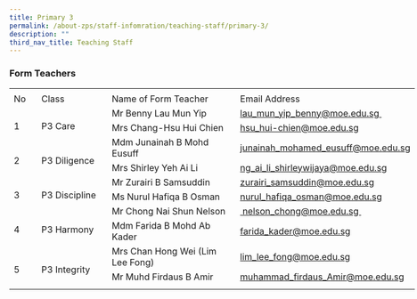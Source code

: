 ```yaml
---
title: Primary 3
permalink: /about-zps/staff-infomration/teaching-staff/primary-3/
description: ""
third_nav_title: Teaching Staff
---
```

###  **Form Teachers**

<table style="border-collapse:
 collapse;width:546pt" width="727" cellspacing="0" cellpadding="0" border="0"><colgroup><col style="mso-width-source:userset;mso-width-alt:1462;width:30pt" width="40"> <col style="mso-width-source:userset;mso-width-alt:4278;width:88pt" width="117"> <col style="mso-width-source:userset;mso-width-alt:10422;width:214pt" width="285"> <col style="mso-width-source:userset;mso-width-alt:10422;width:214pt" width="285"></colgroup><tbody><tr style="mso-height-source:userset;height:4.5pt" height="6"><td style="height:4.5pt;width:30pt" width="40" class="xl66" height="6"></td><td style="width:88pt" width="117"></td><td style="width:214pt" width="285"></td><td style="width:214pt" width="285" class="xl70"></td></tr><tr style="height:15.75pt" height="21"><td style="height:15.75pt;width:30pt" width="40" class="xl69" height="21">No</td><td style="border-left:none;width:88pt" width="117" class="xl68">Class</td><td style="border-left:none;width:214pt" width="285" class="xl68">Name of Form Teacher</td><td style="border-left:none" class="xl71">Email Address</td></tr><tr style="height:15.75pt" height="21"><td style="height:31.5pt;width:30pt" width="40" class="xl75" height="42" rowspan="2">
<br>1</td><td style="width:88pt" width="117" class="xl76" rowspan="2">
<br>P3 Care</td><td style="border-top:none" class="xl67">Mr Benny Lau Mun Yip</td><td style="border-top:none;border-left:none;width:214pt" width="285" class="xl73"><a href="mailto:lau_mun_yip_benny@moe.edu.sg">lau_mun_yip_benny@moe.edu.sg&nbsp;</a></td></tr><tr style="height:15.75pt" height="21"><td style="height:15.75pt;border-top:none" class="xl67" height="21">Mrs Chang-Hsu Hui Chien<span style="mso-spacerun:yes">&nbsp;</span></td><td style="border-top:none;border-left:none" class="xl72"><a href="mailto:hsu_hui-chien@moe.edu.sg">hsu_hui-chien@moe.edu.sg</a></td></tr><tr style="height:15.75pt" height="21"><td style="height:31.5pt;width:30pt" width="40" class="xl75" height="42" rowspan="2">
<br>2</td><td style="width:88pt" width="117" class="xl76" rowspan="2">
<br>P3 Diligence</td><td style="border-top:none" class="xl67">Mdm Junainah B Mohd Eusuff</td><td style="border-top:none;border-left:none" class="xl72"><a href="mailto:junainah_mohamed_eusuff@moe.edu.sg">junainah_mohamed_eusuff@moe.edu.sg</a></td></tr><tr style="height:15.75pt" height="21"><td style="height:15.75pt;border-top:none" class="xl67" height="21">Mrs Shirley Yeh Ai Li</td><td style="border-top:none;border-left:none" class="xl72"><a href="mailto:ng_ai_li_shirleywijaya@moe.edu.sg">ng_ai_li_shirleywijaya@moe.edu.sg</a></td></tr><tr style="height:15.75pt" height="21"><td style="height:31.5pt;width:30pt" width="40" class="xl75" height="42" rowspan="2">
<br>3</td><td style="width:88pt" width="117" class="xl76" rowspan="2">
<br>P3&nbsp;Discipline</td><td style="border-top:none" class="xl67">Mr Zurairi B Samsuddin</td><td style="border-top:none;border-left:none" class="xl72"><a href="mailto:zurairi_samsuddin@moe.edu.sg">zurairi_samsuddin@moe.edu.sg</a></td></tr><tr style="height:15.75pt" height="21"><td style="height:15.75pt;border-top:none" class="xl67" height="21">Ms Nurul Hafiqa B Osman</td><td style="border-top:none;border-left:none" class="xl72"><a href="mailto:nurul_hafiqa_osman@moe.edu.sg">nurul_hafiqa_osman@moe.edu.sg</a></td></tr><tr style="height:15.75pt" height="21"><td style="height:31.5pt;width:30pt" width="40" class="xl75" height="42" rowspan="2">
<br>4</td><td style="width:88pt" width="117" class="xl76" rowspan="2">
<br>P3 Harmony</td><td style="border-top:none" class="xl67">Mr Chong Nai Shun Nelson</td><td style="border-top:none;border-left:none;width:214pt" width="285" class="xl74"><a href="mailto:nelson_chong@moe.edu.sg">&nbsp;nelson_chong@moe.edu.sg&nbsp;</a></td></tr><tr style="height:15.75pt" height="21"><td style="height:15.75pt;border-top:none" class="xl67" height="21">Mdm Farida B Mohd Ab Kader</td><td style="border-top:none;border-left:none" class="xl72"><a href="mailto:farida_kader@moe.edu.sg">farida_kader@moe.edu.sg</a></td></tr><tr style="height:15.75pt" height="21"><td style="height:31.5pt;width:30pt" width="40" class="xl75" height="42" rowspan="2">
<br>5&nbsp;</td><td style="width:88pt" width="117" class="xl76" rowspan="2">
<br>P3 Integrity</td><td style="border-top:none" class="xl67">Mrs Chan Hong Wei (Lim Lee Fong)</td><td style="border-top:none;border-left:none" class="xl72"><a href="mailto:ang_wei_wen_justin@moe.edu.sg">lim_lee_fong@moe.edu.sg</a></td></tr><tr style="height:15.75pt" height="21"><td style="height:15.75pt;border-top:none" class="xl67" height="21">Mr Muhd Firdaus B Amir</td><td style="border-top:none;border-left:none" class="xl72"><a href="mailto:muhammad_firdaus_Amir@moe.edu.sg">muhammad_firdaus_Amir@moe.edu.sg</a></td></tr><tr style="mso-height-source:userset;height:6.75pt" height="9"><td style="height:6.75pt" class="xl66" height="9"></td><td></td><td></td><td class="xl70"></td></tr></tbody></table>